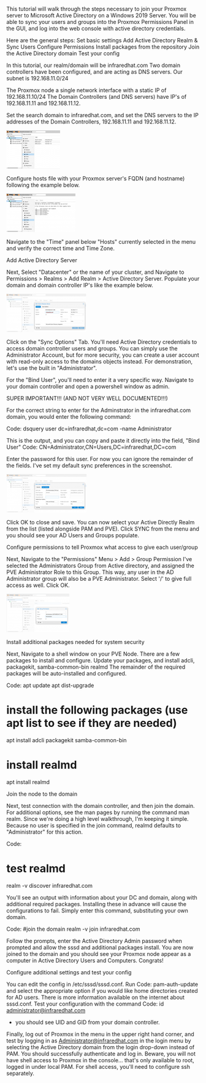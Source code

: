 This tutorial will walk through the steps necessary to join your Proxmox server to Microsoft Active Directory on a Windows 2019 Server.
You will be able to sync your users and groups into the Proxmox Permissions Panel in the GUI, and log into the web console with active directory credentials.

Here are the general steps:
Set basic settings
Add Active Directory Realm & Sync Users
Configure Permissions
Install packages from the repository
Join the Active Directory domain
Test your config

In this tutorial, our realm/domain will be infraredhat.com
Two domain controllers have been configured, and are acting as DNS servers.
Our subnet is 192.168.11.0/24

The Proxmox node a single network interface with a static IP of 192.168.11.10/24
The Domain Controllers (and DNS servers) have IP's of 192.168.11.11 and 192.168.11.12.

Set the search domain to infraredhat.com, and set the DNS servers to the IP addresses of the Domain Controllers, 192.168.11.11 and 192.168.11.12.

![alt text](image-1.png)

Configure hosts file with your Proxmox server's FQDN (and hostname) following the example below.

![alt text](image-2.png)

Navigate to the "Time" panel below "Hosts" currently selected in the menu and verify the correct time and Time Zone.

Add Active Directory Server

Next, Select "Datacenter" or the name of your cluster, and Navigate to Permissions > Realms > Add Realm > Active Directory Server.
Populate your domain and domain controller IP's like the example below.

![alt text](image-3.png)

Click on the "Sync Options" Tab.
You'll need Active Directory credentials to access domain controller users and groups. You can simply use the Administrator Account, but for more security, you can create a user account with read-only access to the domains objects instead. For demonstration, let's use the built in "Administrator".

For the "Bind User", you'll need to enter it a very specific way.
Navigate to your domain controller and open a powershell window as admin.

SUPER IMPORTANT!!! (AND NOT VERY WELL DOCUMENTED!!!)

For the correct string to enter for the Adminstrator in the infraredhat.com domain, you would enter the following command:


Code:
dsquery user dc=infraredhat,dc=com -name Administrator

This is the output, and you can copy and paste it directly into the field, "Bind User"
Code:
CN=Administrator,CN=Users,DC=infraredhat,DC=com

Enter the password for this user. For now you can ignore the remainder of the fields. I've set my default sync preferences in the screenshot.

![alt text](image-4.png)

Click OK to close and save.
You can now select your Active Directly Realm from the list (listed alongside PAM and PVE). Click SYNC from the menu and you should see your AD Users and Groups populate.

Configure permissions to tell Proxmox what access to give each user/group

Next, Navigate to the "Permissions" Menu > Add > Group Permission
I've selected the Administrators Group from Active directory, and assigned the PVE Administrator Role to this Group.
This way, any user in the AD Administrator group will also be a PVE Administrator.
Select '/' to give full access as well.
Click OK.

![alt text](image-5.png)

Install additional packages needed for system security

Next, Navigate to a shell window on your PVE Node. There are a few packages to install and configure.
Update your packages, and install adcli, packagekit, samba-common-bin realmd
The remainder of the required packages will be auto-installed and configured.

Code:
apt update
apt dist-upgrade

# install the following packages (use apt list to see if they are needed)
apt install adcli packagekit samba-common-bin

# install realmd
apt install realmd

Join the node to the domain

Next, test connection with the domain controller, and then join the domain. For additional options, see the man pages by running the command man realm. Since we're doing a high level walkthrough, I'm keeping it simple. Because no user is specified in the join command, realmd defaults to "Administrator" for this action.

Code:
# test realmd
realm -v discover infraredhat.com

You'll see an output with information about your DC and domain, along with additional required packages. Installing these in advance will cause the configurations to fail. Simply enter this command, substituting your own domain.

Code:
#join the domain
realm -v join infraredhat.com

Follow the prompts, enter the Active Directory Admin password when prompted and allow the sssd and additional packages install.
You are now joined to the domain and you should see your Proxmox node appear as a computer in Active Directory Users and Computers. Congrats!

Configure additional settings and test your config

You can edit the config in /etc/sssd/sssd.conf. Run
Code:
pam-auth-update
and select the appropriate option if you would like home directories created for AD users. There is more information available on the internet about sssd.conf. Test your configuration with the command
Code:
id administrator@infraredhat.com
- you should see UID and GID from your domain controller.

Finally, log out of Proxmox in the menu in the upper right hand corner, and test by logging in as Administrator@infraredhat.com in the login menu by selecting the Active Directory domain from the login drop-down instead of PAM. You should successfully authenticate and log in. Beware, you will not have shell access to Proxmox in the console... that's only available to root, logged in under local PAM. For shell access, you'll need to configure ssh separately.